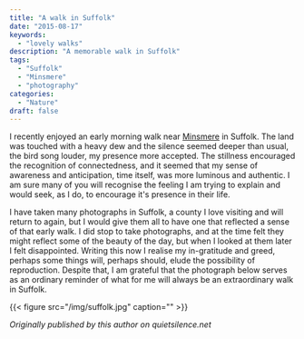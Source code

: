 ```yaml
---
title: "A walk in Suffolk"
date: "2015-08-17"
keywords:
  - "lovely walks"
description: "A memorable walk in Suffolk"
tags:
  - "Suffolk"
  - "Minsmere"
  - "photography"
categories:
  - "Nature"
draft: false
---
```


I recently enjoyed an early morning walk near [Minsmere][1] in Suffolk. The land was touched with a heavy dew and the silence seemed deeper than usual, the bird song louder, my presence more accepted. The stillness encouraged the recognition of connectedness, and it seemed that my sense of awareness and anticipation, time itself, was more luminous and authentic. I am sure many of you will recognise the feeling I am trying to explain and would seek, as I do, to encourage it's presence in their life.

<!--more-->

I have taken many photographs in Suffolk, a county I love visiting and will return to again, but I would give them all to have one that reflected a sense of that early walk. I did stop to take photographs, and at the time felt they might reflect some of the beauty of the day, but when I looked at them later I felt disappointed. Writing this now I realise my in-gratitude and greed, perhaps some things will, perhaps should, elude the possibility of reproduction. Despite that, I am grateful that the photograph below serves as an ordinary reminder of what for me will always be an extraordinary walk in Suffolk.

{{< figure src="/img/suffolk.jpg" caption="" >}}

*Originally published by this author on quietsilence.net*

[1]: https://www.rspb.org.uk/discoverandenjoynature/seenature/reserves/guide/m/minsmere/
